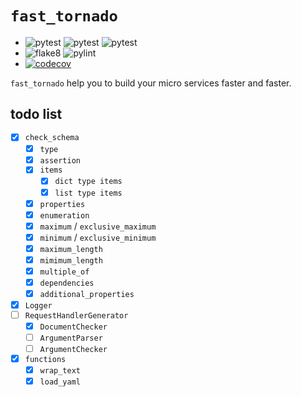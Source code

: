 # `fast_tornado`

- ![pytest](https://github.com/zqmillet/fast_tornado/workflows/pytest%20on%20ubuntu/badge.svg)
  ![pytest](https://github.com/zqmillet/fast_tornado/workflows/pytest%20on%20macos/badge.svg)
  ![pytest](https://github.com/zqmillet/fast_tornado/workflows/pytest%20on%20windows/badge.svg)
- ![flake8](https://github.com/zqmillet/fast_tornado/workflows/flake8/badge.svg)
  ![pylint](https://github.com/zqmillet/fast_tornado/workflows/pylint/badge.svg)
- [![codecov](https://codecov.io/gh/zqmillet/fast_tornado/branch/master/graph/badge.svg)](https://codecov.io/gh/zqmillet/fast_tornado)

`fast_tornado` help you to build your micro services faster and faster.

## todo list

- [x] `check_schema`
    - [x] `type`
    - [x] `assertion`
    - [x] `items`
        - [x] `dict type items`
        - [x] `list type items`
    - [x] `properties`
    - [x] `enumeration`
    - [x] `maximum` / `exclusive_maximum`
    - [x] `minimum` / `exclusive_minimum`
    - [x] `maximum_length`
    - [x] `mimimum_length`
    - [x] `multiple_of`
    - [x] `dependencies`
    - [x] `additional_properties`
- [x] `Logger`
- [ ] `RequestHandlerGenerator`
  - [x] `DocumentChecker`
  - [ ] `ArgumentParser`
  - [ ] `ArgumentChecker`
- [x] `functions`
  - [x] `wrap_text`
  - [x] `load_yaml`
